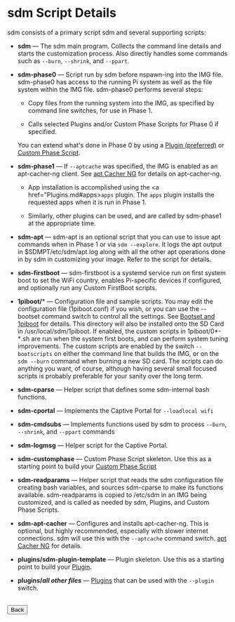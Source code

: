 # sdm Script Details

sdm consists of a primary script sdm and several supporting scripts:

* **sdm** &mdash; The sdm main program. Collects the command line details and starts the customization process. Also directly handles some commands such as `--burn`, `--shrink`, and `--ppart`.

* **sdm-phase0** &mdash; Script run by sdm before nspawn-ing into the IMG file. sdm-phase0 has access to the running Pi system as well as the file system within the IMG file. sdm-phase0 performs several steps:

     *  Copy files from the running system into the IMG, as specified by command line switches, for use in Phase 1.
     
    * Calls selected Plugins and/or Custom Phase Scripts for Phase 0 if specified.

    You can extend what's done in Phase 0 by using a <a href="Plugin.md">Plugin (preferred)</a> or <a href="Custom-Phase-Script.md">Custom Phase Script</a>. 

* **sdm-phase1** &mdash; If `--aptcache` was specified, the IMG is enabled as an apt-cacher-ng client. See <a href="apt-Cacher-NG.md">apt Cacher NG</a> for details on apt-cacher-ng.

    * App installation is accomplished using the <a href="Plugins.md#apps>`apps` plugin</a>. The `apps` plugin installs the requested apps when it is run in Phase 1.

    * Similarly, other plugins can be used, and are called by sdm-phase1 at the appropriate time.

* **sdm-apt** &mdash; sdm-apt is an optional script that you can use to issue apt commands when in Phase 1 or via `sdm --explore`. It logs the apt output in $SDMPT/etc/sdm/apt.log along with all the other apt operations done in by sdm in customizing your image. Refer to the script for details.

* **sdm-firstboot** &mdash; sdm-firstboot is a systemd service run on first system boot to set the WiFi country, enables Pi-specific devices if configured, and optionally run any Custom FirstBoot scripts.

* **1piboot/*** &mdash;  Configuration file and sample scripts. You may edit the configuration file (1piboot.conf) if you wish, or you can use the --bootset command switch to control all the settings. See <a href="Bootset-and-1piboot.md">Bootset and 1piboot</a> for details. This directory will also be installed onto the SD Card in /usr/local/sdm/1piboot.
    If enabled, the custom scripts in 1piboot/0*-*.sh are run when the system first boots, and can perform system tuning improvements. The custom scripts are enabled by the switch `--bootscripts` on either the command line that builds the IMG, or on the `sdm --burn` command when burning a new SD card. The scripts can do anything you want, of course, although having several small focused scripts is probably preferable for your sanity over the long term.

* **sdm-cparse** &mdash; Helper script that defines some sdm-internal bash functions.

* **sdm-cportal** &mdash; Implements the Captive Portal for `--loadlocal wifi`

* **sdm-cmdsubs** &mdash; Implements functions used by sdm to process `--burn`, `--shrink`, and `--ppart` commands

* **sdm-logmsg** &mdash; Helper script for the Captive Portal.

* **sdm-customphase** &mdash; Custom Phase Script skeleton. Use this as a starting point to build your <a href="Custom-Phase-Script.md">Custom Phase Script</a>

* **sdm-readparams** &mdash; Helper script that reads the sdm configuration file creating bash variables, and sources sdm-cparse to make its functions available. sdm-readparams is copied to /etc/sdm in an IMG being customized, and is called as needed by sdm, Plugins, and Custom Phase Scripts.

* **sdm-apt-cacher** &mdash; Configures and installs apt-cacher-ng. This is optional, but highly recommended, especially with slower internet connections. sdm will use this with the `--aptcache` command switch. <a href="apt-Cacher-NG.md">apt Cacher NG</a> for details.

* **plugins/sdm-plugin-template** &mdash; Plugin skeleton. Use this as a starting point to build your <a href="Plugins.md">Plugin</a>.

* **plugins/*all other files*** &mdash; <a href="Plugins.md">Plugins</a> that can be used with the `--plugin` switch.

<br>
<form>
<input type="button" value="Back" onclick="history.back()">
</form>
